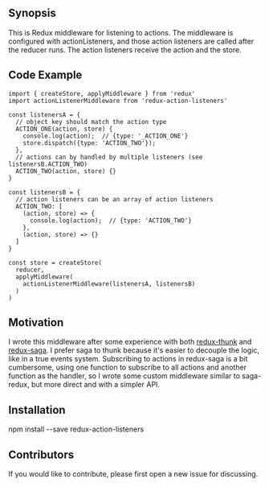 ## Synopsis

This is Redux middleware for listening to actions.  The middleware is configured with actionListeners, and those action listeners are
called after the reducer runs.  The action listeners receive the action and the store.

## Code Example

```
import { createStore, applyMiddleware } from 'redux'
import actionListenerMiddleware from 'redux-action-listeners'

const listenersA = {
  // object key should match the action type
  ACTION_ONE(action, store) {
    console.log(action);  // {type: '_ACTION_ONE'}
    store.dispatch({type: 'ACTION_TWO'});
  },
  // actions can by handled by multiple listeners (see listenersB.ACTION_TWO)
  ACTION_TWO(action, store) {}
}

const listenersB = {
  // action listeners can be an array of action listeners
  ACTION_TWO: [
    (action, store) => {
      console.log(action);  // {type: 'ACTION_TWO'}
    },
    (action, store) => {}
  ]
}

const store = createStore(
  reducer,
  applyMiddleware(
    actionListenerMiddleware(listenersA, listenersB)
  )
)
```

## Motivation

I wrote this middleware after some experience with both [redux-thunk](https://github.com/gaearon/redux-thunk) and [redux-saga](https://github.com/yelouafi/redux-saga).  I prefer saga to thunk because it's easier to decouple the logic, like
in a true events system.  Subscribing to actions in redux-saga is a bit cumbersome, using one function to subscribe
to all actions and another function as the handler, so I wrote some custom middleware similar to saga-redux, but more direct
and with a simpler API.

## Installation

npm install --save redux-action-listeners

## Contributors

If you would like to contribute, please first open a new issue for discussing.
